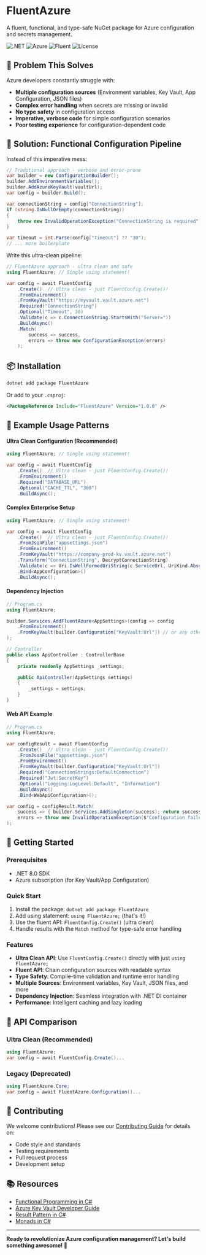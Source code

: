 ﻿# FluentAzure

A fluent, functional, and type-safe NuGet package for Azure configuration and secrets management.

![.NET](https://img.shields.io/badge/.NET-8.0-blue.svg)
![Azure](https://img.shields.io/badge/Azure-Functions%20%7C%20WebApps%20%7C%20Services-orange.svg)
![Fluent](https://img.shields.io/badge/Style-Fluent%20%7C%20Functional-purple.svg)
![License](https://img.shields.io/badge/License-MIT-green.svg)

## 🎯 Problem This Solves

Azure developers constantly struggle with:
- **Multiple configuration sources** (Environment variables, Key Vault, App Configuration, JSON files)
- **Complex error handling** when secrets are missing or invalid
- **No type safety** in configuration access
- **Imperative, verbose code** for simple configuration scenarios
- **Poor testing experience** for configuration-dependent code

## 🚀 Solution: Functional Configuration Pipeline

Instead of this imperative mess:
```csharp
// Traditional approach - verbose and error-prone
var builder = new ConfigurationBuilder();
builder.AddEnvironmentVariables();
builder.AddAzureKeyVault(vaultUrl);
var config = builder.Build();

var connectionString = config["ConnectionString"];
if (string.IsNullOrEmpty(connectionString))
{
    throw new InvalidOperationException("ConnectionString is required");
}

var timeout = int.Parse(config["Timeout"] ?? "30");
// ... more boilerplate
```

Write this ultra-clean pipeline:
```csharp
// FluentAzure approach - ultra clean and safe
using FluentAzure; // Single using statement!

var config = await FluentConfig
    .Create()  // Ultra clean - just FluentConfig.Create()!
    .FromEnvironment()
    .FromKeyVault("https://myvault.vault.azure.net")
    .Required("ConnectionString")
    .Optional("Timeout", 30)
    .Validate(c => c.ConnectionString.StartsWith("Server="))
    .BuildAsync()
    .Match(
        success => success,
        errors => throw new ConfigurationException(errors)
    );
```

## 📦 Installation

```bash
dotnet add package FluentAzure
```

Or add to your `.csproj`:
```xml
<PackageReference Include="FluentAzure" Version="1.0.0" />
```

## 📖 Example Usage Patterns

#### **Ultra Clean Configuration (Recommended)**
```csharp
using FluentAzure; // Single using statement!

var config = await FluentConfig
    .Create()  // Ultra clean - just FluentConfig.Create()!
    .FromEnvironment()
    .Required("DATABASE_URL")
    .Optional("CACHE_TTL", "300")
    .BuildAsync();
```

#### **Complex Enterprise Setup**
```csharp
using FluentAzure; // Single using statement!

var config = await FluentConfig
    .Create()  // Ultra clean - just FluentConfig.Create()!
    .FromJsonFile("appsettings.json")
    .FromEnvironment()
    .FromKeyVault("https://company-prod-kv.vault.azure.net")
    .Transform("ConnectionString", DecryptConnectionString)
    .Validate(c => Uri.IsWellFormedUriString(c.ServiceUrl, UriKind.Absolute))
    .Bind<AppConfiguration>()
    .BuildAsync();
```

#### **Dependency Injection**
```csharp
// Program.cs
using FluentAzure;

builder.Services.AddFluentAzure<AppSettings>(config => config
    .FromEnvironment()
    .FromKeyVault(builder.Configuration["KeyVault:Url"]) // or any other sources
);

// Controller
public class ApiController : ControllerBase
{
    private readonly AppSettings _settings;

    public ApiController(AppSettings settings)
    {
        _settings = settings;
    }
}
```

#### **Web API Example**
```csharp
// Program.cs
using FluentAzure;

var configResult = await FluentConfig
    .Create()  // Ultra clean - just FluentConfig.Create()!
    .FromJsonFile("appsettings.json")
    .FromEnvironment()
    .FromKeyVault(builder.Configuration["KeyVault:Url"])
    .Required("ConnectionStrings:DefaultConnection")
    .Required("Jwt:SecretKey")
    .Optional("Logging:LogLevel:Default", "Information")
    .BuildAsync()
    .Bind<WebApiConfiguration>();

var config = configResult.Match(
    success => { builder.Services.AddSingleton(success); return success; },
    errors => throw new InvalidOperationException($"Configuration failed: {string.Join(", ", errors)}")
);
```

## 🚀 Getting Started

### Prerequisites
- .NET 8.0 SDK
- Azure subscription (for Key Vault/App Configuration)

### Quick Start
1. Install the package: `dotnet add package FluentAzure`
2. Add using statement: `using FluentAzure;` (that's it!)
3. Use the fluent API: `FluentConfig.Create()` (ultra clean)
4. Handle results with the `Match` method for type-safe error handling

### Features
- **Ultra Clean API**: Use `FluentConfig.Create()` directly with just `using FluentAzure;`
- **Fluent API**: Chain configuration sources with readable syntax
- **Type Safety**: Compile-time validation and runtime error handling
- **Multiple Sources**: Environment variables, Key Vault, JSON files, and more
- **Dependency Injection**: Seamless integration with .NET DI container
- **Performance**: Intelligent caching and lazy loading

## 🔄 API Comparison

### **Ultra Clean (Recommended)**
```csharp
using FluentAzure;
var config = await FluentConfig.Create()...
```

### **Legacy (Deprecated)**
```csharp
using FluentAzure.Core;
var config = await FluentAzure.Configuration()...
```

## 🤝 Contributing

We welcome contributions! Please see our [Contributing Guide](CONTRIBUTING.md) for details on:
- Code style and standards
- Testing requirements
- Pull request process
- Development setup

## 📚 Resources

- [Functional Programming in C#](https://docs.microsoft.com/en-us/dotnet/csharp/whats-new/csharp-9#records)
- [Azure Key Vault Developer Guide](https://docs.microsoft.com/en-us/azure/key-vault/)
- [Result Pattern in C#](https://enterprisecraftsmanship.com/posts/functional-c-handling-failures-input-errors/)
- [Monads in C#](https://mikhail.io/2018/07/monads-explained-in-csharp-again/)

---

**Ready to revolutionize Azure configuration management? Let's build something awesome! 🚀**
